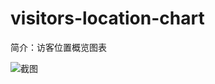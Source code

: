 # visitors-location-chart

简介：访客位置概览图表

![截图](https://img.alicdn.com/tfs/TB1i_LbbpOWBuNjy0FiXXXFxVXa-2498-1078.png)
